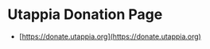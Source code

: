 Utappia Donation Page
==========================
* [https://donate.utappia.org](https://donate.utappia.org)

